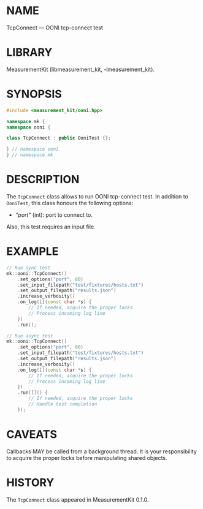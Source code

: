 # NAME
TcpConnect &mdash; OONI tcp-connect test

# LIBRARY
MeasurementKit (libmeasurement_kit, -lmeasurement_kit).

# SYNOPSIS
```C++
#include <measurement_kit/ooni.hpp>

namespace mk {
namespace ooni {

class TcpConnect : public OoniTest {};

} // namespace ooni
} // namespace mk
```

# DESCRIPTION

The `TcpConnect` class allows to run OONI tcp-connect test. In addition
to `OoniTest`, this class honours the following options:

- *"port"* (int): port to connect to.

Also, this test requires an input file.

# EXAMPLE

```C++
// Run sync test
mk::ooni::TcpConnect()
    .set_options("port", 80)
    .set_input_filepath("test/fixtures/hosts.txt")
    .set_output_filepath("results.json")
    .increase_verbosity()
    .on_log([](const char *s) {
        // If needed, acquire the proper locks
        // Process incoming log line
    })
    .run();

// Run async test
mk::ooni::TcpConnect()
    .set_options("port", 80)
    .set_input_filepath("test/fixtures/hosts.txt")
    .set_output_filepath("results.json")
    .increase_verbosity()
    .on_log([](const char *s) {
        // If needed, acquire the proper locks
        // Process incoming log line
    })
    .run([]() {
        // If needed, acquire the proper locks
        // Handle test completion
    });

```

# CAVEATS

Callbacks MAY be called from a background thread. It is your responsibility
to acquire the proper locks before manipulating shared objects.

# HISTORY

The `TcpConnect` class appeared in MeasurementKit 0.1.0.
